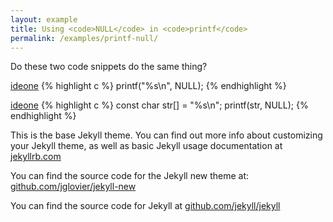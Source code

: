 ```yaml
---
layout: example
title: Using <code>NULL</code> in <code>printf</code>
permalink: /examples/printf-null/
---
```


Do these two code snippets do the same thing?

<a class="ideone" href="http://ideone.com/upKb24">ideone</a>
{% highlight c %}
printf("%s\n", NULL);
{% endhighlight %}

<a class="ideone" href="http://ideone.com/7pjvtw">ideone</a>
{% highlight c %}
const char str[] = "%s\n";
printf(str, NULL);
{% endhighlight %}

This is the base Jekyll theme. You can find out more info about customizing your Jekyll theme, as well as basic Jekyll usage documentation at [jekyllrb.com](http://jekyllrb.com/)

You can find the source code for the Jekyll new theme at: [github.com/jglovier/jekyll-new](https://github.com/jglovier/jekyll-new)

You can find the source code for Jekyll at [github.com/jekyll/jekyll](https://github.com/jekyll/jekyll)

